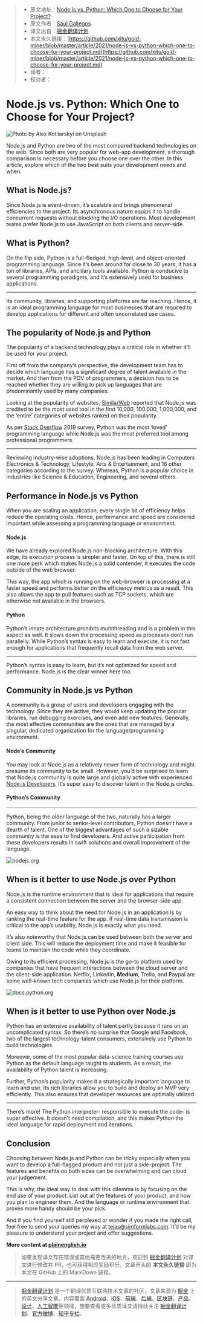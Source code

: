 > * 原文地址：[Node.js vs. Python: Which One to Choose for Your Project?](https://javascript.plainenglish.io/node-js-vs-python-which-one-to-choose-for-your-project-331c33c958a)
> * 原文作者：[Saul Gallegos](https://medium.com/@saulgallegos)
> * 译文出自：[掘金翻译计划](https://github.com/xitu/gold-miner)
> * 本文永久链接：[https://github.com/xitu/gold-miner/blob/master/article/2021/node-js-vs-python-which-one-to-choose-for-your-project.md](https://github.com/xitu/gold-miner/blob/master/article/2021/node-js-vs-python-which-one-to-choose-for-your-project.md)
> * 译者：
> * 校对者：

# Node.js vs. Python: Which One to Choose for Your Project?

![Photo by [Alex Kotliarskyi](https://unsplash.com/@frantic?utm_source=medium&utm_medium=referral) on [Unsplash](https://unsplash.com?utm_source=medium&utm_medium=referral)](https://cdn-images-1.medium.com/max/10944/0*COxufZ6uSEyF1y1-)

Node.js and Python are two of the most compared backend technologies on the web. Since both are very popular for web-app development, a thorough comparison is necessary before you choose one over the other. In this article, explore which of the two best suits your development needs and when.

## What is Node.js?

Since Node.js is event-driven, it’s scalable and brings phenomenal efficiencies to the project. Its asynchronous nature equips it to handle concurrent requests without blocking the I/O operations. Most development teams prefer Node.js to use JavaScript on both clients and server-side.

## What is Python?

On the flip side, Python is a full-fledged, high-level, and object-oriented programming language. Since it’s been around for close to 30 years, it has a ton of libraries, APIs, and ancillary tools available. Python is conducive to several programming paradigms, and it’s extensively used for business applications.

---

Its community, libraries, and supporting platforms are far reaching. Hence, it is an ideal programming language for most businesses that are required to develop applications for different and often uncorrelated use cases.

## The popularity of Node.js and Python

The popularity of a backend technology plays a critical role in whether it’ll be used for your project.

First off from the company’s perspective, the development team has to decide which language has a significant degree of talent available in the market. And then from the POV of programmers, a decision has to be reached whether they are willing to pick up languages that are predominantly used by many companies.

Looking at the popularity of websites, [SimilarWeb](https://www.similartech.com/compare/nodejs-vs-python) reported that Node.js was credited to be the most used tool in the first 10,000, 100,000, 1,000,000, and the ‘entire’ categories of websites ranked on their popularity.

As per [Stack Overflow](https://insights.stackoverflow.com/survey/2019) 2019 survey, Python was the most ‘loved’ programming language while Node.js was the most preferred tool among professional programmers.

---

Reviewing industry-wise adoptions, Node.js has been leading in Computers Electronics & Technology, Lifestyle, Arts & Entertainment, and 16 other categories according to the survey. Whereas, Python is a popular choice in industries like Science & Education, Engineering, and several others.

## Performance in Node.js vs Python

When you are scaling an application, every single bit of efficiency helps reduce the operating costs. Hence, performance and speed are considered important while assessing a programming language or environment.

#### Node.js

We have already explored Node.js non-blocking architecture. With this edge, its execution process is simpler and faster. On top of this, there is still one more perk which makes Node.js a solid contender, it executes the code outside of the web browser.

This way, the app which is running on the web-browser is processing at a faster speed and performs better on the efficiency metrics as a result. This also allows the app to pull features such as TCP sockets, which are otherwise not available in the browsers.

#### Python

Python’s innate architecture prohibits multithreading and is a problem in this aspect as well. It slows down the processing speed as processes don’t run parallelly. While Python’s syntax is easy to learn and execute, it is not fast enough for applications that frequently recall data from the web server.

---

Python’s syntax is easy to learn, but it’s not optimized for speed and performance. Node.js is the clear winner here too.

## Community in Node.js vs Python

A community is a group of users and developers engaging with the technology. Since they are active, they would keep updating the popular libraries, run debugging exercises, and even add new features. Generally, the most effective communities are the ones that are managed by a singular, dedicated organization for the language/programming environment.

#### Node’s Community

You may look at Node.js as a relatively newer form of technology and might presume its community to be small. However, you’d be surprised to learn that Node.js community is quite large and globally active with experienced [Node.js Developers](https://www.simform.com/hire/node-js-developers/). It’s super easy to discover talent in the Node.js circles.

#### Python’s Community

---

Python, being the older language of the two, naturally has a larger community. From junior to senior-level contributors, Python doesn’t have a dearth of talent. One of the biggest advantages of such a sizable community is the ease to find developers. And active participation from these developers results in swift solutions and overall improvement of the language.

![nodejs.org](https://cdn-images-1.medium.com/max/2000/0*hJFJeIr9c3-naAvA.jpg)

## When is it better to use Node.js over Python

Node.js is the runtime environment that is ideal for applications that require a consistent connection between the server and the browser-side app.

An easy way to think about the need for Node.js in an application is by ranking the real-time feature for the app. If real-time data transmission is critical to the app’s usability, Node.js is exactly what you need.

It’s also noteworthy that Node.js can be used between both the server and client side. This will reduce the deployment time and make it feasible for teams to maintain the code while they coordinate.

Owing to its efficient processing, Node.js is the go-to platform used by companies that have frequent interactions between the cloud server and the client-side application. Netflix, LinkedIn, **Medium**, Trello, and Paypal are some well-known tech companies which use Node.js for their platform.

![docs.python.org](https://cdn-images-1.medium.com/max/2000/0*Zc2tp-LTZZqoptD9.jpg)

## When is it better to use Python over Node.js

Python has an extensive availability of talent partly because it runs on an uncomplicated syntax. So there’s no surprise that Google and Facebook, two of the largest technology-talent consumers, extensively use Python to build technologies.

Moreover, some of the most popular data-science training courses use Python as the default language taught to students. As a result, the availability of Python talent is increasing.

Further, Python’s popularity makes it a strategically important language to learn and use. Its rich libraries allow you to build and deploy an MVP very efficiently. This also ensures that developer resources are optimally utilized.

---

There’s more! The Python interpreter- responsible to execute the code- is super effective. It doesn’t need compilation, and this makes Python the ideal language for rapid deployment and iterations.

## Conclusion

Choosing between Node.js and Python can be tricky especially when you want to develop a full-flagged product and not just a side-project. The features and benefits on both sides can be overwhelming and can cloud your judgement.

This is why, the ideal way to deal with this dilemma is by focusing on the end use of your product. List out all the features of your product, and how you plan to engineer them. And the language or runtime environment that proves more handy should be your pick.

And if you find yourself still perplexed or wonder if you made the right call, feel free to send your queries my way at tejas@simformlabs.com. It’d be my pleasure to understand your project and offer suggestions.

**More content at [plainenglish.io](http://plainenglish.io/)**

> 如果发现译文存在错误或其他需要改进的地方，欢迎到 [掘金翻译计划](https://github.com/xitu/gold-miner) 对译文进行修改并 PR，也可获得相应奖励积分。文章开头的 **本文永久链接** 即为本文在 GitHub 上的 MarkDown 链接。

---

> [掘金翻译计划](https://github.com/xitu/gold-miner) 是一个翻译优质互联网技术文章的社区，文章来源为 [掘金](https://juejin.im) 上的英文分享文章。内容覆盖 [Android](https://github.com/xitu/gold-miner#android)、[iOS](https://github.com/xitu/gold-miner#ios)、[前端](https://github.com/xitu/gold-miner#前端)、[后端](https://github.com/xitu/gold-miner#后端)、[区块链](https://github.com/xitu/gold-miner#区块链)、[产品](https://github.com/xitu/gold-miner#产品)、[设计](https://github.com/xitu/gold-miner#设计)、[人工智能](https://github.com/xitu/gold-miner#人工智能)等领域，想要查看更多优质译文请持续关注 [掘金翻译计划](https://github.com/xitu/gold-miner)、[官方微博](http://weibo.com/juejinfanyi)、[知乎专栏](https://zhuanlan.zhihu.com/juejinfanyi)。
